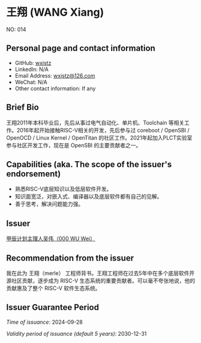 # 王翔 (WANG Xiang)

NO: 014

## Personal page and contact information

- GitHub: [wxjstz](https://github.com/wxjstz)
- LinkedIn: N/A
- Email Address: [wxjstz@126.com](mailto:wxjstz@126.com)
- WeChat: N/A
- Other contact information: If any

## Brief Bio

王翔2011年本科毕业后，先后从事过电气自动化、单片机、Toolchain 等相关工作。2016年起开始接触RISC-V相关的开发，先后参与过 coreboot / OpenSBI / OpenOCD / Linux Kernel / OpenTitan 的社区工作。2021年起加入PLCT实验室参与社区开发工作，现在是 OpenSBI 的主要贡献者之一。

## Capabilities (aka. The scope of the issuer's endorsement)

- 熟悉RISC-V底层知识以及低层软件开发。
- 知识面宽泛，对嵌入式、编译器以及底层软件都有自己的见解。
- 善于思考，解决问题能力强。

## Issuer

[甲辰计划主理人吴伟（000 WU Wei）](./000-WU-WEI.md)

## Recommendation from the issuer

我在此为 王翔（merle） 工程师背书。王翔工程师在过去5年中在多个底层软件开源社区贡献，逐步成为 RISC-V 生态系统的重要贡献者。可以毫不夸张地说，他的贡献惠及了整个 RISC-V 软件生态系统。

## Issuer Guarantee Period

*Time of issuance*: 2024-09-28

*Validity period of issuance (default 5 years)*: 2030-12-31
